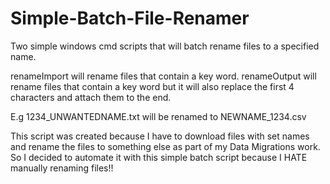 # Simple-Batch-File-Renamer
Two simple windows cmd scripts that will batch rename files to a specified name.

renameImport will rename files that contain a key word. renameOutput will rename files that contain a key word but it will also replace the first 4 characters and attach them to the end.

E.g 1234_UNWANTEDNAME.txt will be renamed to NEWNAME_1234.csv


This script was created because I have to download files with set names and rename the files to something else as part of my Data Migrations work.
So I decided to automate it with this simple batch script because I HATE manually renaming files!!

